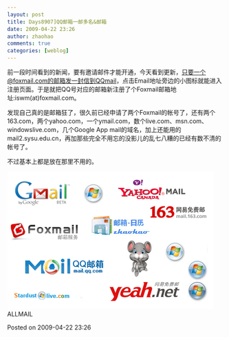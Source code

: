 ```yaml
---
layout: post
title: Days8907]QQ邮箱一邮多名&邮箱
date: 2009-04-22 23:26
author: zhaohao
comments: true
categories: [weblog]
---
```

前一段时间看到的新闻，要有邀请邮件才能开通，今天看到更新，只要一个@foxmail.com的邮箱发一封信到QQmail，点击Email地址旁边的小图标就能进入注册页面。于是就把QQ号对应的邮箱新注册了个Foxmail邮箱地址:iswm(at)foxmail.com。

发现自己真的是邮箱狂了，很久前已经申请了两个Foxmail的帐号了，还有两个163.com，两个yahoo.com，一个ymail.com，数个live.com、msn.com、windowslive.com，几个Google App mail的域名，加上还能用的mail2.sysu.edu.cn，再加那些完全不用忘的没影儿的乱七八糟的已经有数不清的帐号了。

不过基本上都是放在那里不用的。

<a href="/Resource/allmail.png"><img src="/Resource/allmail.png" alt="allmail" width="480" height="320" class="alignnone size-full wp-image-687" /></a>
ALLMAIL

Posted on 2009-04-22 23:26
